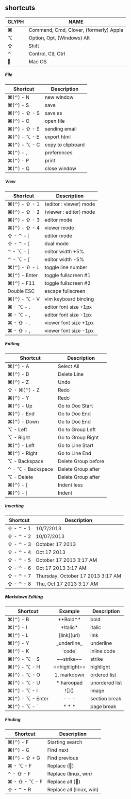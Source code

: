 ## shortcuts

GLYPH    | NAME
---------|----------------------------------------
&#8984;  | Command, Cmd, Clover, (formerly) Apple
&#8997;  | Option, Opt, (Windows) Alt
&#8679;  | Shift
&#8963;  | Control, Ctl, Ctrl
&#63743; | Mac OS

##### File
Shortcut                       | Description
-------------------------------|-------------------
&#8984;(&#8963;) - N           | new window
&#8984;(&#8963;) - S           | save
&#8984;(&#8963;) - &#8679; - S | save as
&#8984;(&#8963;) - O           | open file
&#8984;(&#8963;) - &#8679; - E | sending email
&#8984;(&#8963;) - &#8997; - E | export html
&#8984;(&#8963;) - &#8997; - C | copy to clipboard
&#8984;(&#8963;) - ,           | preferences
&#8984;(&#8963;) - P           | print
&#8984;(&#8963;) - Q           | close window

##### View
Shortcut                       | Description
-------------------------------|-------------------
&#8984;(&#8963;) - &#8679; - 1 | (editor : viewer) mode
&#8984;(&#8963;) - &#8679; - 2 | (viewer : editor) mode
&#8984;(&#8963;) - &#8679; - 3 | editor mode
&#8984;(&#8963;) - &#8679; - 4 | viewer mode
&#8679; - &#8963; - ]          | editor mode
&#8679; - &#8963; - [          | dual mode
&#8963; - &#8997; - ]          | editor width +5%
&#8963; - &#8997; - [          | editor width -5%
&#8984;(&#8963;) - &#8679; - L | toggle line number
&#8984;(&#8963;) - Enter       | toggle fullscreen #1
&#8984;(&#8963;) - F11         | toggle fullscreen #2
Double ESC                     | escape fullscreen
&#8984;(&#8963;) - &#8997; - V | vim keyboard binding
&#8984; - &#8997; - .          | editor font size +1px
&#8984; - &#8997; - ,          | editor font size -1px
&#8984; - &#8679; - .          | viewer font size +1px
&#8984; - &#8679; - ,          | viewer font size -1px


##### Editing
 Shortcut                      | Description
-------------------------------|---------------------
&#8984;(&#8963;) - A           | Select All
&#8984;(&#8963;) - D           | Delete Line
&#8984;(&#8963;) - Z           | Undo
&#8679; - &#8984;(&#8963;) - Z | Redo
&#8984;(&#8963;) - Y           | Redo
&#8984;(&#8963;) - Up          | Go to Doc Start
&#8984;(&#8963;) - End         | Go to Doc End
&#8984;(&#8963;) - Down        | Go to Doc End
&#8997; - Left                 | Go to Group Left
&#8997; - Right                | Go to Group Right
&#8984;(&#8963;) - Left        | Go to Line Start
&#8984;(&#8963;) - Right       | Go to Line End
&#8997; - Backspace            | Delete Group before
&#8963; - &#8997; - Backspace  | Delete Group after
&#8997; - Delete               | Delete Group after
&#8984;(&#8963;) - [           | Indent less
&#8984;(&#8963;) - ]           | Indent

##### Inserting
 Shortcut                      | Description
-------------------------------|---------------------
&#8679; - &#8963; - 1          | 10/7/2013
&#8679; - &#8963; - 2          | 10/07/2013
&#8679; - &#8963; - 3          | October 17 2013
&#8679; - &#8963; - 4          | Oct 17 2013
&#8679; - &#8963; - 5          | October 17 2013 3:17 AM
&#8679; - &#8963; - 6          | Oct 17 2013 3:17 AM
&#8679; - &#8963; - 7          | Thursday, October 17 2013 3:17 AM
&#8679; - &#8963; - 8          | Thu, Oct 17 2013 3:17 AM

##### Markdown Editing
Shortcut                       | Example        | Description
-------------------------------|:--------------:|-------------------
&#8984;(&#8963;) - B           | \*\*Bold\*\*   | bold
&#8984;(&#8963;) - I           | \*Italic\*     | italic
&#8984;(&#8963;) - L           | \[link\](url)  | link
&#8984;(&#8963;) - Y           | \_underline_   | underline
&#8984;(&#8963;) - K           | \`code`        | inline code
&#8984;(&#8963;) - &#8997; - S | \~~strike~~   | strike
&#8984;(&#8963;) - &#8997; - H | \==highlight== | highlight
&#8984;(&#8963;) - &#8997; - O | 1. markdown    | ordered list
&#8984;(&#8963;) - &#8997; - U | * haroopad     | unordered list
&#8984;(&#8963;) - &#8997; - I | \!\[]()        | image
&#8984;(&#8963;) - &#8997; - Enter | \- \- \-   | section break
&#8984;(&#8963;) - &#8997; - `     | \* \* \*   | page break

##### Finding
Shortcut                        | Description
--------------------------------|-------------------
&#8984;(&#8963;) - F            | Starting search
&#8984;(&#8963;) - G            | Find next
&#8984;(&#8963;) - &#8679; + G  | Find previous
&#8984; - &#8997; - F           | Replace (&#63743;)
&#8963; - &#8679; - F           | Replace (linux, win)
&#8984; - &#8679; - &#8997; - F | Replace all (&#63743;)
&#8679; - &#8963; - R           | Replace all (linux, win)